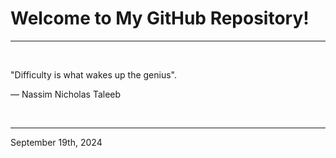 # Welcome to My GitHub Repository!

---

<br>

"Difficulty is what wakes up the genius"\.

― Nassim Nicholas Taleeb
 
</br>

---
September 19th, 2024
